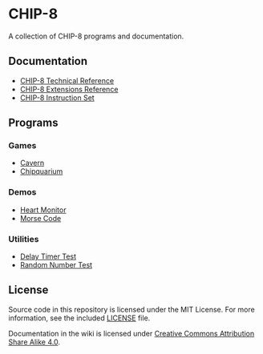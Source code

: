 # CHIP-8
A collection of CHIP-8 programs and documentation.

## Documentation

- [CHIP-8 Technical Reference][technical]
- [CHIP-8 Extensions Reference][extensions]
- [CHIP-8 Instruction Set][instructions]

## Programs 

### Games

- [Cavern](cavern)
- [Chipquarium](chipquarium)

### Demos

- [Heart Monitor](heartmonitor)
- [Morse Code](morsecode)

### Utilities

- [Delay Timer Test](delaytimer)
- [Random Number Test](randomnumber)

## License
Source code in this repository is licensed under the MIT License. For more
information, see the included [LICENSE][mit-license] file.

Documentation in the wiki is licensed under [Creative Commons Attribution Share
Alike 4.0][cc-license].

[mit-license]: LICENSE "MIT License"
[cc-license]: http://creativecommons.org/licenses/by-sa/4.0/
        "Creative Commons Attribution Share Alike 4.0"
[technical]: https://github.com/mattmikolay/chip-8/wiki/CHIP%E2%80%908-Technical-Reference
[extensions]: https://github.com/mattmikolay/chip-8/wiki/CHIP%E2%80%908-Extensions-Reference
[instructions]: https://github.com/mattmikolay/chip-8/wiki/CHIP%E2%80%908-Instruction-Set
